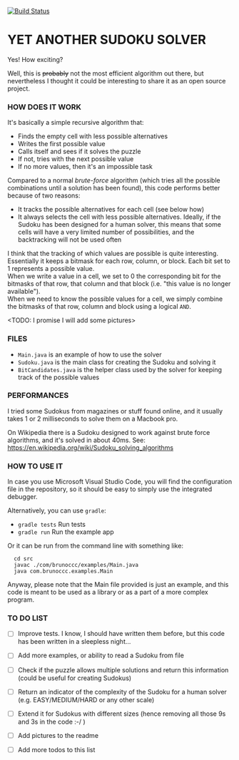 [![Build Status](https://travis-ci.com/brunoccc/sudoku.svg?branch=master)](https://travis-ci.com/brunoccc/sudoku)

# YET ANOTHER SUDOKU SOLVER

Yes! How exciting? 

Well, this is ~~probably~~ not the most efficient algorithm out there, but nevertheless I thought it could be interesting to share it as an open source project.

### HOW DOES IT WORK

It's basically a simple recursive algorithm that:

* Finds the empty cell with less possible alternatives
* Writes the first possible value
* Calls itself and sees if it solves the puzzle
* If not, tries with the next possible value
* If no more values, then it's an impossible task

Compared to a normal _brute-force_ algorithm (which tries all the possible combinations until a solution has been found), this code performs better because of two reasons:

* It tracks the possible alternatives for each cell (see below how)
* It always selects the cell with less possible alternatives. Ideally, if the Sudoku has been designed for a human solver, this means that some cells will have a very limited number of possibilities, and the backtracking will not be used often

I think that the tracking of which values are possible is quite interesting. Essentially it keeps a bitmask for each row, column, or block. Each bit set to 1 represents a possible value.  
When we write a value in a cell, we set to 0 the corresponding bit for the bitmasks of that row, that column and that block (i.e. "this value is no longer available").  
When we need to know the possible values for a cell, we simply combine the bitmasks of that row, column and block using a logical `AND`.

<TODO: I promise I will add some pictures>

### FILES

* `Main.java` is an example of how to use the solver
* `Sudoku.java` is the main class for creating the Sudoku and solving it
* `BitCandidates.java` is the helper class used by the solver for keeping track of the possible values

### PERFORMANCES

I tried some Sudokus from magazines or stuff found online, and it usually takes 1 or 2 milliseconds to solve them on a Macbook pro.

On Wikipedia there is a Sudoku designed to work against brute force algorithms, and it's solved in about 40ms. See:
https://en.wikipedia.org/wiki/Sudoku_solving_algorithms 

### HOW TO USE IT

In case you use Microsoft Visual Studio Code, you will find the configuration file in the repository, so it should be easy to simply use the integrated debugger.

Alternatively, you can use `gradle`:

* `gradle tests` Run tests
* `gradle run` Run the example app

Or it can be run from the command line with something like:

```
  cd src
  javac ./com/brunoccc/examples/Main.java
  java com.brunoccc.examples.Main
```

Anyway, please note that the Main file provided is just an example, and this code is meant to be used as a library or as a part of a more complex program.

### TO DO LIST

- [ ] Improve tests. I know, I should have written them before, but this code has been written in a sleepless night... 
- [ ] Add more examples, or ability to read a Sudoku from file
- [ ] Check if the puzzle allows multiple solutions and return this information (could be useful for creating Sudokus)
- [ ] Return an indicator of the complexity of the Sudoku for a human solver (e.g. EASY/MEDIUM/HARD or any other scale)
- [ ] Extend it for Sudokus with different sizes (hence removing all those 9s and 3s in the code :-/ ) 
- [ ] Add pictures to the readme
- [ ] Add more todos to this list


